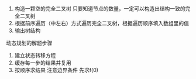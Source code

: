 1. 构造一颗空的完全二叉树 只要知道节点的数量，一定可以构造出结构一致的完全二叉树
2. 根据前序遍历（中左右）方式遍历完全二叉树，根据遍历顺序填入数组里的值
3. 输出树结构


动态规划的解题步骤
1. 建立状态转移方程
2. 缓存每一步的结果并复用
3. 按顺序求结果 注意边界条件  先求f(0)
